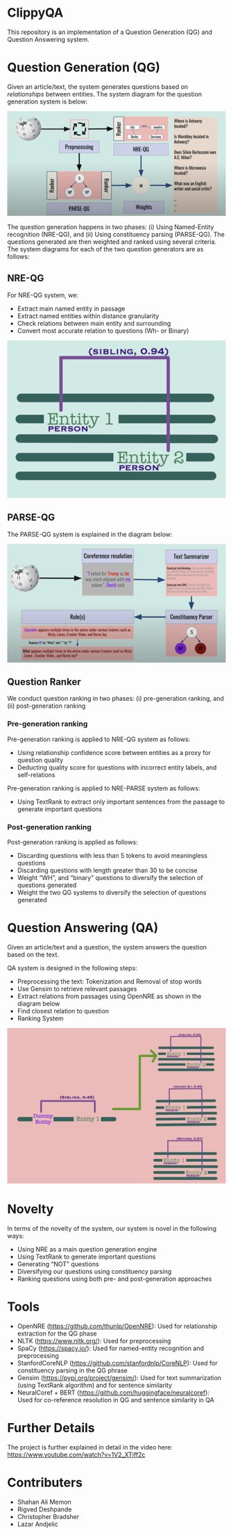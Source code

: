 # ClippyQA
This repository is an implementation of a Question Generation (QG) and Question Answering system.

# Question Generation (QG)
Given an article/text, the system generates questions based on *relationships* between entities. The system diagram for the question generation system is below:

![QG](https://github.com/samemon/ClippyQA/blob/master/images/qg_overall.png?raw=true)

The question generation happens in two phases: (i) Using Named-Entity recognition (NRE-QG), and (ii) Using constituency parsing (PARSE-QG). The questions generated are then weighted and ranked using several criteria. The system diagrams for each of the two question generators are as follows:

## NRE-QG

For NRE-QG system, we:
- Extract main named entity in passage
- Extract named entities within distance granularity
- Check relations between main entity and surrounding
- Convert most accurate relation to questions (Wh- or Binary)

![NRE-QG](https://github.com/samemon/ClippyQA/blob/master/images/qg_nre.png?raw=true)

## PARSE-QG
The PARSE-QG system is explained in the diagram below:

![PARSE-QG](https://github.com/samemon/ClippyQA/blob/master/images/qg_cp.png?raw=true)

## Question Ranker

We conduct question ranking in two phases: (i) pre-generation ranking, and (ii) post-generation ranking

### Pre-generation ranking

Pre-generation ranking is applied to NRE-QG system as follows:

- Using relationship confidence score between entities as a proxy for question quality
- Deducting quality score for questions with incorrect entity labels, and self-relations

Pre-generation ranking is applied to NRE-PARSE system as follows:

- Using TextRank to extract only important sentences from the passage to generate important questions

### Post-generation ranking

Post-generation ranking is applied as follows:

- Discarding questions with less than 5 tokens to avoid meaningless questions
- Discarding questions with length greater than 30 to be concise
- Weight “WH”, and “binary” questions to diversify the selection of questions generated
- Weight the two QG systems to diversify the selection of questions generated

# Question Answering (QA)
Given an article/text and a question, the system answers the question based on the text.

QA system is designed in the following steps:

- Preprocessing the text: Tokenization and Removal of stop words
- Use Gensim to retrieve relevant passages
- Extract relations from passages using OpenNRE as shown in the diagram below
- Find closest relation to question
- Ranking System

![QA](https://github.com/samemon/ClippyQA/blob/master/images/qa.png?raw=true)

# Novelty
In terms of the novelty of the system, our system is novel in the following ways:
- Using NRE as a main question generation engine
- Using TextRank to generate important questions
- Generating “NOT” questions
- Diversifying our questions using constituency parsing
- Ranking questions using both pre- and post-generation approaches

# Tools

- OpenNRE (https://github.com/thunlp/OpenNRE): Used for relationship extraction for the QG phase
- NLTK (https://www.nltk.org/): Used for preprocessing
- SpaCy (https://spacy.io/): Used for named-entity recognition and preprocessing
- StanfordCoreNLP (https://github.com/stanfordnlp/CoreNLP): Used for constituency parsing in the QG phrase
- Gensim (https://pypi.org/project/gensim/): Used for text summarization (using TextRank algorithm) and for sentence similarity
- NeuralCoref + BERT (https://github.com/huggingface/neuralcoref): Used for co-reference resolution in QG and sentence similarity in QA


# Further Details

The project is further explained in detail in the video here: https://www.youtube.com/watch?v=1V2_XTjff2c

# Contributers

- Shahan Ali Memon
- Rigved Deshpande
- Christopher Bradsher
- Lazar Andjelic

